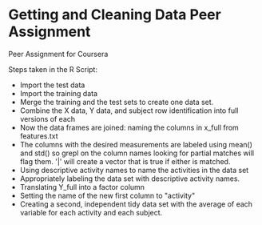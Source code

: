 # Getting and Cleaning Data Peer Assignment
Peer Assignment for Coursera 

Steps taken in the R Script:
- Import the test data
- Import the training data
- Merge the training and the test sets to create one data set.
- Combine the X data, Y data, and subject row identification into full versions of each
- Now the data frames are joined: naming the columns in x_full from features.txt
- The columns with the desired measurements are labeled using mean() and std() so grepl on the column names looking for partial matches will flag them. '|' will create a vector that is true if either is matched.
- Using descriptive activity names to name the activities in the data set
- Appropriately labeling the data set with descriptive activity names.
- Translating Y_full into a factor column
- Setting the name of the new first column to "activity"
- Creating a second, independent tidy data set with the average of each variable for each activity and each 
  subject. 
